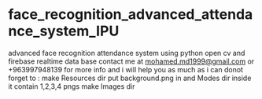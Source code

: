 # face_recognition_advanced_attendance_system_IPU
advanced face recognition attendance system using python open cv and firebase realtime data base 
contact me at mohamed.md1999@gmail.com or +963997948139 for more info and i will help you as much as i can
donot forget to :
make Resources dir put background.png in and Modes dir inside it contain 1,2,3,4 pngs
make Images dir
